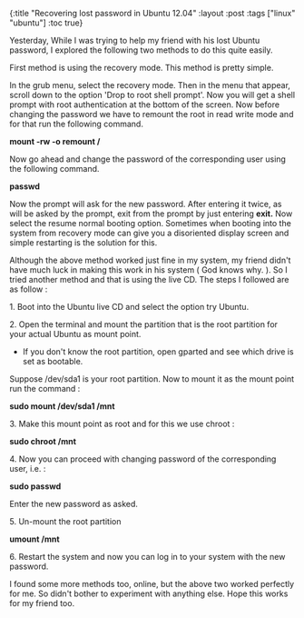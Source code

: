 {:title "Recovering lost password in Ubuntu 12.04"
:layout :post
:tags  ["linux" "ubuntu"]
:toc true}

Yesterday, While I was trying to help my friend with his lost Ubuntu password, I explored the following two methods to do this quite easily.

First method is using the recovery mode. This method is pretty simple.

In the grub menu, select the recovery mode. Then in the menu that appear, scroll down to the option 'Drop to root shell prompt'. Now you will get a shell prompt with root authentication at the bottom of the screen. Now before changing the password we have to remount the root in read write mode and for that run the following command.

 **mount -rw -o remount /**

Now go ahead and change the password of the corresponding user using the following command.

 **passwd <username>**

Now the prompt will ask for the new password. After entering it twice, as will be asked by the prompt, exit from the prompt by just entering **exit.** Now select the resume normal booting option. Sometimes when booting into the system from recovery mode can give you a disoriented display screen and simple restarting is the solution for this.

Although the above method worked just fine in my system, my friend didn't have much luck in making this work in his system ( God knows why. ). So I tried another method and that is using the live CD. The steps I followed are as follow :

1\. Boot into the Ubuntu live CD and select the option try Ubuntu.

2\. Open  the terminal and mount the partition that is the root partition for your actual Ubuntu as mount point.

*   If you don't know the root partition, open gparted and see which drive is set as bootable.

Suppose /dev/sda1 is your root partition. Now to mount it as the mount point run the command :

 **sudo mount /dev/sda1 /mnt**

3\. Make this mount point as root and for this we use chroot :

**sudo chroot /mnt**

4\. Now you can proceed with changing password of the corresponding user, i.e. :

 **sudo passwd <username>**

Enter the new password as asked.

5\. Un-mount the root partition

**umount /mnt**

6\. Restart the system and now you can log in to your system with the new password.

I found some more methods too, online, but the above two worked perfectly for me. So didn't bother to experiment with anything else. Hope this works for my friend too.
